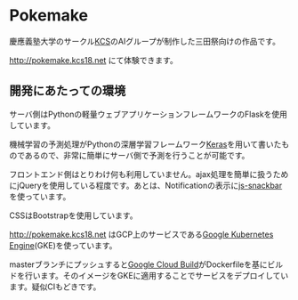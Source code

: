 # Pokemake

慶應義塾大学のサークル[KCS](https://kcs1959.jp)のAIグループが制作した三田祭向けの作品です。

http://pokemake.kcs18.net にて体験できます。

## 開発にあたっての環境

サーバ側はPythonの軽量ウェブアプリケーションフレームワークのFlaskを使用しています。

機械学習の予測処理がPythonの深層学習フレームワーク[Keras](https://keras.io/ja/)を用いて書いたものであるので、非常に簡単にサーバ側で予測を行うことが可能です。

フロントエンド側はとりわけ何も利用していません。ajax処理を簡単に扱うためにjQueryを使用している程度です。あとは、Notificationの表示に[js-snackbar](https://www.npmjs.com/package/js-snackbar)を使っています。

CSSはBootstrapを使用しています。

http://pokemake.kcs18.net はGCP上のサービスである[Google Kubernetes Engine](https://cloud.google.com/kubernetes-engine/)(GKE)を使っています。

masterブランチにプッシュすると[Google Cloud Build](https://cloud.google.com/cloud-build/)がDockerfileを基にビルドを行います。そのイメージをGKEに適用することでサービスをデプロイしています。疑似CIもどきです。

